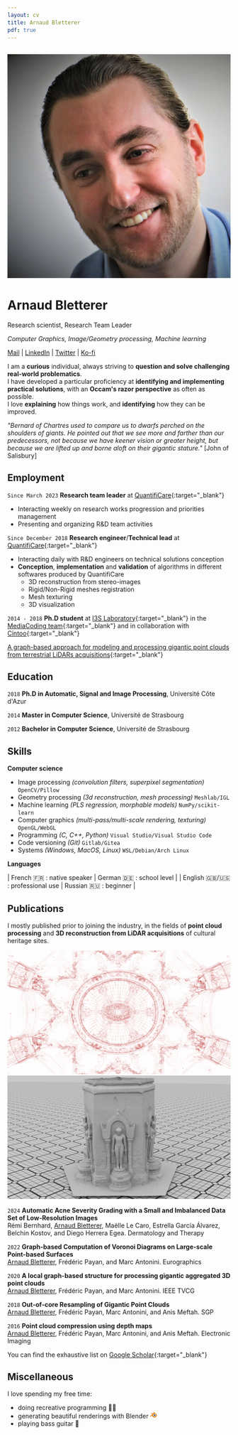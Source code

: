 ```yaml
---
layout: cv
title: Arnaud Bletterer
pdf: true
---
```


## <img class="profile" src="profile.jpg"/>

# Arnaud Bletterer 

Research scientist, Research Team Leader

*Computer Graphics, Image/Geometry processing, Machine learning*

<div id="webaddress">
    <a href="mailto:arnaud.bletterer@gmail.com" target="_blank">Mail</a>
|   <a href="https://www.linkedin.com/in/arnaud-bletterer-5635b671/" target="_blank">LinkedIn</a>
|   <a href="https://twitter.com/abletterer" target="_blank">Twitter</a>
|   <a href="https://ko-fi.com/abletterer" target="_blank">Ko-fi</a>
</div>

I am a **curious** individual, always striving to **question and solve challenging real-world problematics**. <br/>
I have developed a particular proficiency at **identifying and implementing practical solutions**, with an **Occam's razor perspective** as often as possible. <br/>
I love **explaining** how things work, and **identifying** how they can be improved.

*"Bernard of Chartres used to compare us to dwarfs perched on the shoulders of giants. He pointed out that we see more and farther than our predecessors, not because we have keener vision or greater height, but because we are lifted up and borne aloft on their gigantic stature."* [John of Salisbury]


## Employment

`Since March 2023`
**Research team leader** at [QuantifiCare](https://quantificare.com){:target="_blank"}

* Interacting weekly on research works progression and priorities management
* Presenting and organizing R&D team activities

`Since December 2018`
**Research engineer**/**Technical lead** at [QuantifiCare](https://quantificare.com){:target="_blank"}

* Interacting daily with R&D engineers on technical solutions conception
* **Conception**, **implementation** and **validation** of algorithms in different softwares produced by QuantifiCare
  * 3D reconstruction from stereo-images
  * Rigid/Non-Rigid meshes registration
  * Mesh texturing
  * 3D visualization

`2014 - 2018`
**Ph.D student** at [I3S Laboratory](https://www.i3s.unice.fr/en/){:target="_blank"} in the [MediaCoding team](https://mediacoding.i3s.unice.fr){:target="_blank"} and in collaboration with [Cintoo](https://cintoo.com/){:target="_blank"}

[A graph-based approach for modeling and processing gigantic point clouds from terrestrial LiDARs acquisitions](https://theses.hal.science/tel-02099777){:target="_blank"}

## Education

`2018`
__Ph.D in Automatic, Signal and Image Processing__, Université Côte d'Azur

`2014`
__Master in Computer Science__, Université de Strasbourg

`2012`
__Bachelor in Computer Science__, Université de Strasbourg

## Skills

**Computer science**

* Image processing *(convolution filters, superpixel segmentation)* `OpenCV/Pillow`
* Geometry processing *(3d reconstruction, mesh processing)* `Meshlab/IGL`
* Machine learning *(PLS regression, morphable models)* `NumPy/scikit-learn`
* Computer graphics *(multi-pass/multi-scale rendering, texturing)* `OpenGL/WebGL`
* Programming *(C, C++, Python)* `Visual Studio/Visual Studio Code`
* Code versioning *(Git)* `Gitlab/Gitea`
* Systems *(Windows, MacOS, Linux)* `WSL/Debian/Arch Linux`

**Languages**

| French 🇫🇷 : native speaker | German 🇩🇪 : school level |
| English 🇬🇧/🇺🇸 : professional use | Russian 🇷🇺 : beginner |

<span style="page-break-after: always"></span>

## Publications

I mostly published prior to joining the industry, in the fields of **point cloud processing** and **3D reconstruction from LiDAR acquisitions** of cultural heritage sites.
<div class="trailer">
  <img src="trailer_1.png"/>
  <img src="trailer_2.png"/>
</div>

<div class="citations" markdown="1">

`2024`
**Automatic Acne Severity Grading with a Small and Imbalanced Data Set of Low-Resolution Images** <br/> Rémi Bernhard, <ins>Arnaud Bletterer</ins>, Maëlle Le Caro, Estrella García Álvarez, Belchin Kostov, and Diego Herrera Egea. Dermatology and Therapy

`2022`
**Graph-based Computation of Voronoi Diagrams on Large-scale Point-based Surfaces** <br/><ins>Arnaud Bletterer</ins>, Frédéric Payan, and Marc Antonini. Eurographics

`2020`
**A local graph-based structure for processing gigantic aggregated 3D point clouds** <br/><ins>Arnaud Bletterer</ins>, Frédéric Payan, and Marc Antonini. IEEE TVCG

`2018`
**Out-of-core Resampling of Gigantic Point Clouds** <br/><ins>Arnaud Bletterer</ins>, Frédéric Payan, Marc Antonini, and Anis Meftah. SGP

`2016`
**Point cloud compression using depth maps** <br/><ins>Arnaud Bletterer</ins>, Frédéric Payan, Marc Antonini, and Anis Meftah. Electronic Imaging 

</div>

You can find the exhaustive list on [Google Scholar](https://scholar.google.com/citations?user=fEbApYQAAAAJ){:target="_blank"}

## Miscellaneous

I love spending my free time:
* doing recreative programming 👨‍💻
* generating beautiful renderings with Blender <img width="16px" src="blender_icon_64x64.png"/>
* playing bass guitar 🎸



